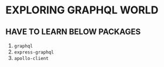 # EXPLORING GRAPHQL WORLD

## HAVE TO LEARN BELOW PACKAGES

1. `graphql`
2. `express-graphql`
3. `apollo-client`

